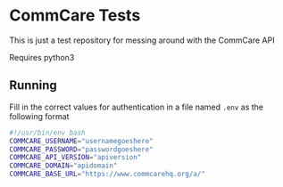 # CommCare Tests

This is just a test repository for messing around with the CommCare API

Requires python3

## Running

Fill in the correct values for authentication in a file named `.env` as the
following format

```bash
#!/usr/bin/env bash
COMMCARE_USERNAME="usernamegoeshere"
COMMCARE_PASSWORD="passwordgoeshere"
COMMCARE_API_VERSION="apiversion"
COMMCARE_DOMAIN="apidomain"
COMMCARE_BASE_URL="https://www.commcarehq.org/a/"
```
